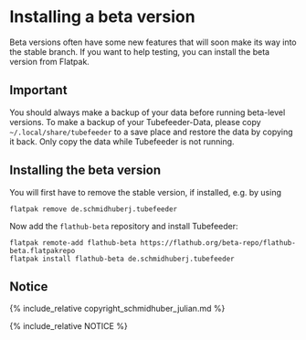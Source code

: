 # Installing a beta version

Beta versions often have some new features that will soon make its way into the stable branch.
If you want to help testing, you can install the beta version from Flatpak.

## Important

You should always make a backup of your data before running beta-level versions.
To make a backup of your Tubefeeder-Data, please copy `~/.local/share/tubefeeder` to a save place and restore the data by copying it back.
Only copy the data while Tubefeeder is not running.

## Installing the beta version

You will first have to remove the stable version, if installed, e.g. by using

```
flatpak remove de.schmidhuberj.tubefeeder
```

Now add the `flathub-beta` repository and install Tubefeeder:

```
flatpak remote-add flathub-beta https://flathub.org/beta-repo/flathub-beta.flatpakrepo
flatpak install flathub-beta de.schmidhuberj.tubefeeder
```



## Notice

{% include_relative copyright_schmidhuber_julian.md %}

{% include_relative NOTICE %}
